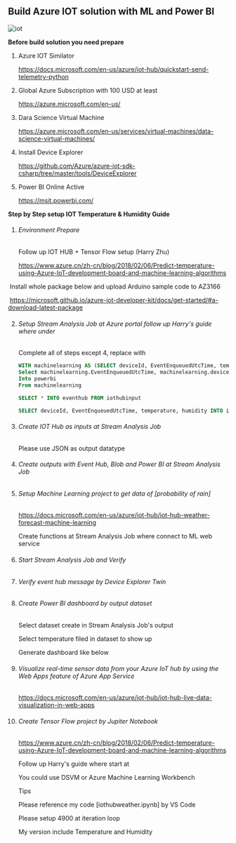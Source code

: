 ## Build Azure IOT solution with ML and Power BI

![iot](http://wacnstorage.blob.core.chinacloudapi.cn/marketing-resource/media/images/blog/Predict-temt-using-Azure-IoT-dev-board-and-ml-algorithms/01.png)

**Before build solution you need prepare**

1. Azure IOT Similator

   https://docs.microsoft.com/en-us/azure/iot-hub/quickstart-send-telemetry-python

2. Global Azure Subscription with 100 USD at least

   <https://azure.microsoft.com/en-us/>

3. Dara Science Virtual Machine

   https://azure.microsoft.com/en-us/services/virtual-machines/data-science-virtual-machines/

4. Install Device Explorer

   <https://github.com/Azure/azure-iot-sdk-csharp/tree/master/tools/DeviceExplorer>

5. Power BI Online Active

   https://msit.powerbi.com/

**Step by Step setup IOT Temperature & Humidity Guide**

1. ###### Environment Prepare

   Follow up IOT HUB + Tensor Flow setup (Harry Zhu)

   https://www.azure.cn/zh-cn/blog/2018/02/06/Predict-temperature-using-Azure-IoT-development-board-and-machine-learning-algorithms

​	Install whole package below and upload Arduino sample code to AZ3166

​	https://microsoft.github.io/azure-iot-developer-kit/docs/get-started/#a-download-latest-package

2. ###### Setup Stream Analysis Job at Azure portal follow up Harry's guide where under

   Complete all of steps except 4, replace with

   ```sql
   WITH machinelearning AS (SELECT deviceId, EventEnqueuedUtcTime, temperature, humidity,iotmlfunc(temperature, humidity) AS result from iothubinput)
   Select machinelearning.EventEnqueuedUtcTime, machinelearning.deviceId, CAST (result.[temperature] AS FLOAT) AS temperature, CAST (result.[humidity] AS FLOAT) AS humidity, CAST (result.[Scored Probabilities] AS FLOAT ) AS 'probabalities of rain', 0 as Min, 1 as Max 
   Into powerbi
   From machinelearning
   
   SELECT * INTO eventhub FROM iothubinput
   
   SELECT deviceId, EventEnqueuedUtcTime, temperature, humidity INTO iothubblob FROM iothubinput
   ```

3. ###### Create IOT Hub as inputs at Stream Analysis Job

   Please use JSON as output datatype

4. ###### Create outputs with Event Hub, Blob and Power BI at Stream Analysis Job

5. ###### Setup Machine Learning project to get data of \[probability of rain\]

   <https://docs.microsoft.com/en-us/azure/iot-hub/iot-hub-weather-forecast-machine-learning>

   Create functions at Stream Analysis Job where connect to ML web service

6. ###### Start Stream Analysis Job and Verify

7. ###### Verify event hub message by Device Explorer Twin

8. ###### Create Power BI dashboard by output dataset

   Select dataset create in Stream Analysis Job's output

   Select temperature filed in dataset to show up

   Generate dashboard like below

9. ###### Visualize real-time sensor data from your Azure IoT hub by using the Web Apps feature of Azure App Service

   <https://docs.microsoft.com/en-us/azure/iot-hub/iot-hub-live-data-visualization-in-web-apps>

10. ###### Create Tensor Flow project by Jupiter Notebook

    <https://www.azure.cn/zh-cn/blog/2018/02/06/Predict-temperature-using-Azure-IoT-development-board-and-machine-learning-algorithms>

    Follow up Harry's guide where start at

    You could use DSVM or Azure Machine Learning Workbench

    Tips

    Please reference my code \[iothubweather.ipynb\] by VS Code

    Please setup 4900 at iteration loop

    My version include Temperature and Humidity

